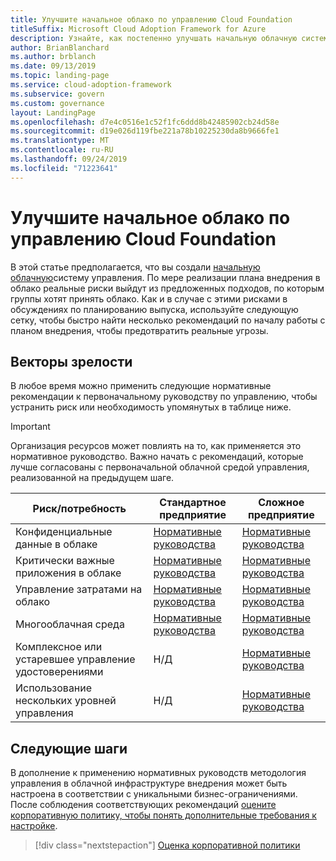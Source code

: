 ```yaml
---
title: Улучшите начальное облако по управлению Cloud Foundation
titleSuffix: Microsoft Cloud Adoption Framework for Azure
description: Узнайте, как постепенно улучшать начальную облачную систему управления.
author: BrianBlanchard
ms.author: brblanch
ms.date: 09/13/2019
ms.topic: landing-page
ms.service: cloud-adoption-framework
ms.subservice: govern
ms.custom: governance
layout: LandingPage
ms.openlocfilehash: d7e4c0516e1c52f1fc6ddd8b42485902cb24d58e
ms.sourcegitcommit: d19e026d119fbe221a78b10225230da8b9666fe1
ms.translationtype: MT
ms.contentlocale: ru-RU
ms.lasthandoff: 09/24/2019
ms.locfileid: "71223641"
---
```

# <a name="improve-your-initial-cloud-governance-foundation"></a>Улучшите начальное облако по управлению Cloud Foundation

В этой статье предполагается, что вы создали [начальную облачную](./initial-foundation.md)систему управления. По мере реализации плана внедрения в облако реальные риски выйдут из предложенных подходов, по которым группы хотят принять облако. Как и в случае с этими рисками в обсуждениях по планированию выпуска, используйте следующую сетку, чтобы быстро найти несколько рекомендаций по началу работы с планом внедрения, чтобы предотвратить реальные угрозы.

## <a name="maturity-vectors"></a>Векторы зрелости

В любое время можно применить следующие нормативные рекомендации к первоначальному руководству по управлению, чтобы устранить риск или необходимость упомянутых в таблице ниже.

> [!IMPORTANT]
> Организация ресурсов может повлиять на то, как применяется это нормативное руководство. Важно начать с рекомендаций, которые лучше согласованы с первоначальной облачной средой управления, реализованной на предыдущем шаге.

|Риск/потребность | Стандартное предприятие | Сложное предприятие |
|---|---|---|
|Конфиденциальные данные в облаке|[Нормативные руководства](./guides/standard/security-baseline-improvement.md)|[Нормативные руководства](./guides/complex/security-baseline-improvement.md)|
|Критически важные приложения в облаке|[Нормативные руководства](./guides/standard/resource-consistency-improvement.md)|[Нормативные руководства](./guides/complex/resource-consistency-improvement.md)|
|Управление затратами на облако|[Нормативные руководства](./guides/standard/cost-management-improvement.md)|[Нормативные руководства](./guides/complex/cost-management-improvement.md)|
|Многооблачная среда|[Нормативные руководства](./guides/standard/multicloud-improvement.md)|[Нормативные руководства](./guides/complex/multicloud-improvement.md)|
|Комплексное или устаревшее управление удостоверениями|Н/Д|[Нормативные руководства](./guides/complex/identity-baseline-improvement.md)|
|Использование нескольких уровней управления|Н/Д|[Нормативные руководства](./guides/complex/multiple-layers-of-governance.md)|

## <a name="next-steps"></a>Следующие шаги

В дополнение к применению нормативных руководств методология управления в облачной инфраструктуре внедрения может быть настроена в соответствии с уникальными бизнес-ограничениями. После соблюдения соответствующих рекомендаций [оцените корпоративную политику, чтобы понять дополнительные требования к настройке](./corporate-policy.md).

> [!div class="nextstepaction"]
> [Оценка корпоративной политики](./corporate-policy.md)
